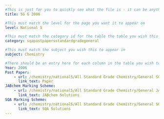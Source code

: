 ```yaml
---
#This is just for you to quickly see what the file is - it can be anything you want
title: SG G 2006

#This must match the level for the page you want it to appear on
level: National 5

#This must match the category id for the table the table you wish this to appear in
category: sqapastpapersstandardgradegeneral

#This must match the subject you wish this to appear in
subject: Chemistry

#There should be an entry here for each column in the table you wish to populate:
Year: 2006
Past Paper:
    - url: /chemistry/national5/All Standard Grade Chemistry/General SQA PP/General SQA PP 2006.pdf
      link_text: Paper
JABchem Marking Scheme:
    - url: /chemistry/national5/All Standard Grade Chemistry/General JABchem Msch/2006generalMSch.pdf
      link_text: JABchem Solutions
SQA Marking Scheme:
    - url: /chemistry/national5/All Standard Grade Chemistry/General SQA Msch/General SQA Msch 2006.pdf
      link_text: SQA Solutions
---
```



